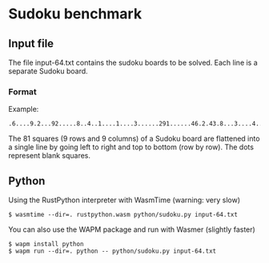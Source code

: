 # Sudoku benchmark

## Input file

The file input-64.txt contains the sudoku boards to be solved. Each line is a separate Sudoku board.

### Format

Example:
```
.6....9.2...92.....8..4..1....1....3......291......46.2.43.8...3....4...1.......5
```

The 81 squares (9 rows and 9 columns) of a Sudoku board are flattened into a single line
by going left to right and top to bottom (row by row). The dots represent blank squares.

## Python

Using the RustPython interpreter with WasmTime (warning: very slow)

```console
$ wasmtime --dir=. rustpython.wasm python/sudoku.py input-64.txt 
```

You can also use the WAPM package and run with Wasmer (slightly faster)

```console
$ wapm install python
$ wapm run --dir=. python -- python/sudoku.py input-64.txt
```
